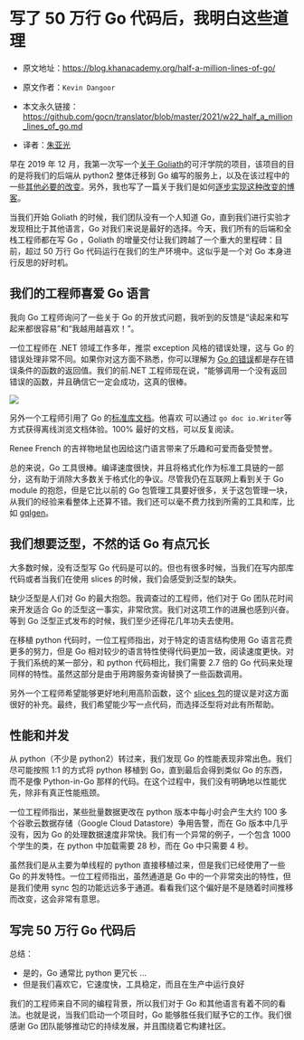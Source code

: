 # 写了 50 万行 Go 代码后，我明白这些道理

- 原文地址：https://blog.khanacademy.org/half-a-million-lines-of-go/
- 原文作者：`Kevin Dangoor`
- 本文永久链接：https://github.com/gocn/translator/blob/master/2021/w22_half_a_million_lines_of_go.md

- 译者：[朱亚光](https://github.com/zhuyaguang)

早在 2019 年 12 月，我第一次写一个[关于 Goliath](https://blog.khanacademy.org/go-services-one-goliath-project/)的可汗学院的项目，该项目的目的是将我们的后端从 python2 整体迁移到 Go 编写的服务上，以及在该过程中的一些[其他必要的改变](https://blog.khanacademy.org/incremental-rewrites-with-graphql/)。另外，我也写了一篇关于我们是如何[逐步实现这种改变的博客](https://blog.khanacademy.org/incremental-rewrites-with-graphql/)。

当我们开始 Goliath 的时候，我们团队没有一个人知道 Go，直到我们进行实验才发现相比于其他语言，Go 对我们来说是最好的选择。今天，我们所有的后端和全栈工程师都在写 Go ，Goliath 的增量交付让我们跨越了一个重大的里程碑：目前，超过 50 万行 Go 代码运行在我们的生产环境中。这似乎是一个对 Go  本身进行反思的好时机。

## 我们的工程师喜爱 Go 语言

我向 Go 工程师询问了一些关于 Go 的开放式问题，我听到的反馈是“读起来和写起来都很容易”和“我越用越喜欢！”。

一位工程师在 .NET 领域工作多年，推崇 exception 风格的错误处理，这与 Go 的错误处理非常不同。如果你对这方面不熟悉，你可以理解为 [Go 的错误](https://blog.golang.org/errors-are-values)都是存在错误条件的函数的返回值。我们的前.NET 工程师现在说，“能够调用一个没有返回错误的函数，并且确信它一定会成功，这真的很棒。

![](https://blog.khanacademy.org/wp-content/uploads/2021/05/gopher.png)

另外一个工程师引用了 Go 的[标准库文档](https://pkg.go.dev/net/http)。他喜欢 可以通过 `go doc io.Writer`等方式获得离线浏览文档体验。100% 最好的文档，可以反复阅读。

Renee French 的吉祥物地鼠也因给这门语言带来了乐趣和可爱而备受赞誉。

总的来说，Go 工具很棒。编译速度很快，并且将格式化作为标准工具链的一部分，这有助于消除大多数关于格式化的争议。尽管我仍在互联网上看到关于  Go module 的抱怨，但是它比以前的 Go 包管理工具要好很多，关于这包管理一块，从我们的经验来看整体上还算不错。我们还可以毫不费力找到所需的工具和库，比如 [gqlgen](https://github.com/99designs/gqlgen)。

## 我们想要泛型，不然的话 Go 有点冗长

大多数时候，没有泛型写 Go 代码是可以的。但也有很多时候，当我们在写内部库代码或者当我们在使用 slices 的时候，我们会感受到泛型的缺失。

缺少泛型是人们对 Go 的最大抱怨。我调查过的工程师，他们对于 Go 团队花时间来开发适合 Go 的泛型这一事实，非常欣赏。我们对这项工作的进展也感到兴奋。等到 Go 泛型正式发布的时候，我们至少还得花几年功夫去使用。

在移植 python 代码时，一位工程师指出，对于特定的语言结构使用 Go 语言花费更多的努力，但是 Go 相对较少的语言特性使得代码更加一致，阅读速度更快。对于我们系统的某一部分，和 python 代码相比，我们需要 2.7 倍的 Go 代码来处理同样的特性。虽然这部分是由于用跨服务查询替换了一些函数调用。

另外一个工程师希望能够更好地利用高阶函数，这个 [slices 包](https://github.com/golang/go/issues/45955)的提议是对这方面很好的补充。最终，我们希望能少写一点代码，而选择泛型将对此有所帮助。

## 性能和并发

从 python（不少是 python2）转过来，我们发现 Go 的性能表现非常出色。我们尽可能按照 1:1 的方式将 python 移植到 Go，直到最后会得到类似 Go 的东西，而不是像  Python-in-Go 那样的代码。在这个过程中，我们没有明确地以性能优先，除非有真正性能瓶颈。

一位工程师指出，某些批量数据更改在 python 版本中每小时会产生大约 100 多个谷歌云数据存储（Google Cloud Datastore）争用告警，而在 Go 版本中几乎没有，因为 Go 的处理数据速度非常快。我们有一个异常的例子，一个包含 1000 个学生的类，在 python 中加载需要 28 秒，而在 Go 中只需要 4 秒。

虽然我们是从主要为单线程的 python 直接移植过来，但是我们已经使用了一些 Go 的并发特性。一位工程师指出，虽然通道是 Go 中的一个非常突出的特性，但是我们使用 sync 包的功能远远多于通道。看看我们这个偏好是不是随着时间推移而改变，这会非常有意思。

## 写完 50 万行 Go 代码后

总结：

-   是的，Go 通常比 python 更冗长 ...
-   但是我们喜欢它，它速度快，工具稳定，而且在生产中运行良好

我们的工程师来自不同的编程背景，所以我们对于 Go 和其他语言有着不同的看法。也就是说，当我们启动一个项目时，Go 能够胜任我们赋予它的工作。我们很感谢 Go 团队能够推动它的持续发展，并且围绕着它构建社区。